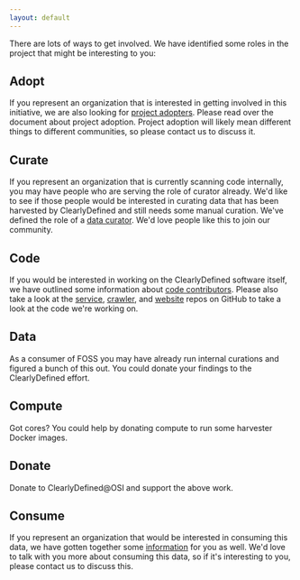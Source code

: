 ```yaml
---
layout: default
---
```


There are lots of ways to get involved. We have identified some roles
in the project that might be interesting to you:

## Adopt

If you represent an organization that is interested in getting
involved in this initiative, we are also looking for [project
adopters](Project-adopter). Please
read over the document about project adoption. Project adoption will
likely mean different things to different communities, so please
contact us to discuss it.

## Curate

If you represent an organization that is currently scanning code
internally, you may have people who are serving the role of curator
already. We'd like to see if those people would be interested in
curating data that has been harvested by ClearlyDefined and still
needs some manual curation. We've defined the role of a [data
curator](Data-curator). We'd love people like this to join our community.

## Code

If you would be interested in working on the ClearlyDefined software
itself, we have outlined some information about [code
contributors](Code-contributor). Please
also take a look at the
[service](https://github.com/clearlydefined/service),
[crawler](https://github.com/clearlydefined/crawler), and
[website](https://github.com/clearlydefined/website) repos on GitHub
to take a look at the code we're working on.

## Data

As a consumer of FOSS you may have already run internal curations and
figured a bunch of this out. You could donate your findings to the
ClearlyDefined effort.

## Compute

Got cores? You could help by donating compute to run some harvester
Docker images.

## Donate

Donate to ClearlyDefined@OSI and support the above work.

## Consume

If you represent an organization that would be interested in consuming
this data, we have gotten together some
[information](Data-consumer)
for you as well. We'd love to talk with you more about consuming this
data, so if it's interesting to you, please contact us to discuss
this.
